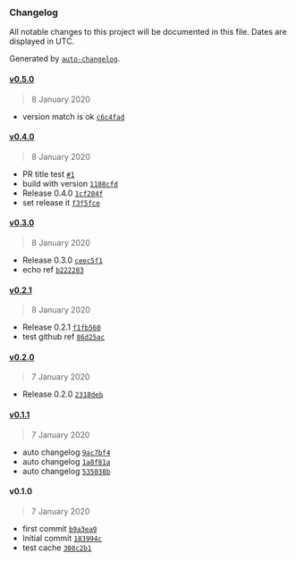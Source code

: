 ### Changelog

All notable changes to this project will be documented in this file. Dates are displayed in UTC.

Generated by [`auto-changelog`](https://github.com/CookPete/auto-changelog).

#### [v0.5.0](https://github.com/FunkySamuel37/meteor-with-circleci/compare/v0.4.0...v0.5.0)

> 8 January 2020

- version match is ok [`c6c4fad`](https://github.com/FunkySamuel37/meteor-with-circleci/commit/c6c4fad87e7e2c8fe6e429ed42fce118ba6f545e)

#### [v0.4.0](https://github.com/FunkySamuel37/meteor-with-circleci/compare/v0.3.0...v0.4.0)

> 8 January 2020

- PR title test [`#1`](https://github.com/FunkySamuel37/meteor-with-circleci/pull/1)
- build with version [`1108cfd`](https://github.com/FunkySamuel37/meteor-with-circleci/commit/1108cfd28a7ab195bd4648dc6e551e96ee5d9522)
- Release 0.4.0 [`1cf204f`](https://github.com/FunkySamuel37/meteor-with-circleci/commit/1cf204fd9cc153a67bfda65a080a2a22a1f7387f)
- set release it [`f3f5fce`](https://github.com/FunkySamuel37/meteor-with-circleci/commit/f3f5fce24208b194efae348dd4a2163d714c8780)

#### [v0.3.0](https://github.com/FunkySamuel37/meteor-with-circleci/compare/v0.2.1...v0.3.0)

> 8 January 2020

- Release 0.3.0 [`ceec5f1`](https://github.com/FunkySamuel37/meteor-with-circleci/commit/ceec5f1c89f1854861e545775cef1ce9ec1ec735)
- echo ref [`b222283`](https://github.com/FunkySamuel37/meteor-with-circleci/commit/b2222836f755e22b3cd6da849e0ee374f5fb8949)

#### [v0.2.1](https://github.com/FunkySamuel37/meteor-with-circleci/compare/v0.2.0...v0.2.1)

> 8 January 2020

- Release 0.2.1 [`f1fb560`](https://github.com/FunkySamuel37/meteor-with-circleci/commit/f1fb560403562dc4ec80a965b620aac4865861bf)
- test github ref [`86d25ac`](https://github.com/FunkySamuel37/meteor-with-circleci/commit/86d25ac30c9a0c739a380ad43145591cc772ccae)

#### [v0.2.0](https://github.com/FunkySamuel37/meteor-with-circleci/compare/v0.1.1...v0.2.0)

> 7 January 2020

- Release 0.2.0 [`2318deb`](https://github.com/FunkySamuel37/meteor-with-circleci/commit/2318deb3aa2d0f9186b372af6f2e277a5d987682)

#### [v0.1.1](https://github.com/FunkySamuel37/meteor-with-circleci/compare/v0.1.0...v0.1.1)

> 7 January 2020

- auto changelog [`9ac7bf4`](https://github.com/FunkySamuel37/meteor-with-circleci/commit/9ac7bf4a43d2c0fabe162d25ebf02b5d7598242f)
- auto changelog [`1a8f81a`](https://github.com/FunkySamuel37/meteor-with-circleci/commit/1a8f81a6c77b178a8ca87e2bd7b3002e7f2ca7a3)
- auto changelog [`535038b`](https://github.com/FunkySamuel37/meteor-with-circleci/commit/535038b793efff317d9fadd569a0d176896318a9)

#### v0.1.0

> 7 January 2020

- first commit [`b9a3ea9`](https://github.com/FunkySamuel37/meteor-with-circleci/commit/b9a3ea91f0c667f213b6ca4492cf0177dafb389c)
- Initial commit [`183994c`](https://github.com/FunkySamuel37/meteor-with-circleci/commit/183994c9b0659e28e06cf2f9ac8032a36eeade72)
- test cache [`308c2b1`](https://github.com/FunkySamuel37/meteor-with-circleci/commit/308c2b17757740af7e35be7e5c4534b25b150dfd)
